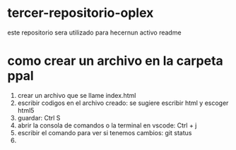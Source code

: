 # tercer-repositorio-oplex
este repositorio sera utilizado para hecernun activo readme

# como crear un archivo en la carpeta ppal
1) crear un archivo que se llame index.html
2) escribir codigos en el archivo creado: se sugiere escribir html y escoger html5
3) guardar: Ctrl S
4) abrir la consola de comandos o la terminal en vscode: Ctrl + j
5) escribir el comando para ver si tenemos cambios: git status
6) 

